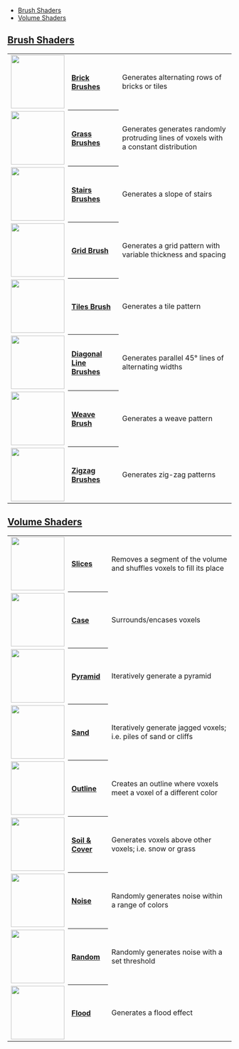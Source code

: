 - [Brush Shaders](#brush-shaders)
- [Volume Shaders](#volume-shaders)

## [Brush Shaders](brush-shaders)

<!-- LIST brushes 120 -->
<table>
	<tbody>
		<tr>
			<td align="left"><a href="Brick-Brushes"><img width="120" src="https://s3.amazonaws.com/misc.lachlanmcdonald.com/magicavoxel-shaders/caf97416-2a0d-4bde-a839-8f3f2d50e5a5/brick.png" alt=""></a></td>
			<th align="left"><a href="Brick-Brushes">Brick Brushes</a></th>
			<td>Generates alternating rows of bricks or tiles</td>
		</tr>
		<tr>
			<td align="left"><a href="Grass-Brushes"><img width="120" src="https://s3.amazonaws.com/misc.lachlanmcdonald.com/magicavoxel-shaders/0.10.3/grass.png" alt=""></a></td>
			<th align="left"><a href="Grass-Brushes">Grass Brushes</a></th>
			<td>Generates generates randomly protruding lines of voxels with a constant distribution</td>
		</tr>
		<tr>
			<td align="left"><a href="Stairs-Brushes"><img width="120" src="https://s3.amazonaws.com/misc.lachlanmcdonald.com/magicavoxel-shaders/caf97416-2a0d-4bde-a839-8f3f2d50e5a5/stairs.png" alt=""></a></td>
			<th align="left"><a href="Stairs-Brushes">Stairs Brushes</a></th>
			<td>Generates a slope of stairs</td>
		</tr>
		<tr>
			<td align="left"><a href="Grid-Brush"><img width="120" src="https://s3.amazonaws.com/misc.lachlanmcdonald.com/magicavoxel-shaders/0.10.0/grid.png" alt=""></a></td>
			<th align="left"><a href="Grid-Brush">Grid Brush</a></th>
			<td>Generates a grid pattern with variable thickness and spacing</td>
		</tr>
		<tr>
			<td align="left"><a href="Tiles-Brush"><img width="120" src="https://s3.amazonaws.com/misc.lachlanmcdonald.com/magicavoxel-shaders/0.10.0/tiles.png" alt=""></a></td>
			<th align="left"><a href="Tiles-Brush">Tiles Brush</a></th>
			<td>Generates a tile pattern</td>
		</tr>
		<tr>
			<td align="left"><a href="Diagonal-Line-Brushes"><img width="120" src="https://s3.amazonaws.com/misc.lachlanmcdonald.com/magicavoxel-shaders/0.10.0/diagonal_lines.png" alt=""></a></td>
			<th align="left"><a href="Diagonal-Line-Brushes">Diagonal Line Brushes</a></th>
			<td>Generates parallel 45° lines of alternating widths</td>
		</tr>
		<tr>
			<td align="left"><a href="Weave-Brush"><img width="120" src="https://s3.amazonaws.com/misc.lachlanmcdonald.com/magicavoxel-shaders/0.10.0/weave.png" alt=""></a></td>
			<th align="left"><a href="Weave-Brush">Weave Brush</a></th>
			<td>Generates a weave pattern</td>
		</tr>
		<tr>
			<td align="left"><a href="Zigzag-Brushes"><img width="120" src="https://s3.amazonaws.com/misc.lachlanmcdonald.com/magicavoxel-shaders/0.10.0/zigzag.png" alt=""></a></td>
			<th align="left"><a href="Zigzag-Brushes">Zigzag Brushes</a></th>
			<td>Generates zig-zag patterns</td>
		</tr>
	</tbody>
</table>
<!-- END -->

## [Volume Shaders](volume-shaders)

<!-- LIST volumes 120 -->
<table>
	<tbody>
		<tr>
			<td align="left"><a href="slices"><img width="120" src="https://s3.amazonaws.com/misc.lachlanmcdonald.com/magicavoxel-shaders/caf97416-2a0d-4bde-a839-8f3f2d50e5a5/slice.png" alt=""></a></td>
			<th align="left"><a href="slices">Slices</a></th>
			<td>Removes a segment of the volume and shuffles voxels to fill its place</td>
		</tr>
		<tr>
			<td align="left"><a href="case"><img width="120" src="https://s3.amazonaws.com/misc.lachlanmcdonald.com/magicavoxel-shaders/caf97416-2a0d-4bde-a839-8f3f2d50e5a5/case.png" alt=""></a></td>
			<th align="left"><a href="case">Case</a></th>
			<td>Surrounds/encases voxels</td>
		</tr>
		<tr>
			<td align="left"><a href="pyramid"><img width="120" src="https://s3.amazonaws.com/misc.lachlanmcdonald.com/magicavoxel-shaders/caf97416-2a0d-4bde-a839-8f3f2d50e5a5/pyramid.png" alt=""></a></td>
			<th align="left"><a href="pyramid">Pyramid</a></th>
			<td>Iteratively generate a pyramid</td>
		</tr>
		<tr>
			<td align="left"><a href="sand"><img width="120" src="https://s3.amazonaws.com/misc.lachlanmcdonald.com/magicavoxel-shaders/caf97416-2a0d-4bde-a839-8f3f2d50e5a5/sand.png" alt=""></a></td>
			<th align="left"><a href="sand">Sand</a></th>
			<td>Iteratively generate jagged voxels; i.e. piles of sand or cliffs</td>
		</tr>
		<tr>
			<td align="left"><a href="outline"><img width="120" src="https://s3.amazonaws.com/misc.lachlanmcdonald.com/magicavoxel-shaders/caf97416-2a0d-4bde-a839-8f3f2d50e5a5/outline.png" alt=""></a></td>
			<th align="left"><a href="outline">Outline</a></th>
			<td>Creates an outline where voxels meet a voxel of a different color</td>
		</tr>
		<tr>
			<td align="left"><a href="Soil-&-Cover"><img width="120" src="https://s3.amazonaws.com/misc.lachlanmcdonald.com/magicavoxel-shaders/caf97416-2a0d-4bde-a839-8f3f2d50e5a5/soil_2.png" alt=""></a></td>
			<th align="left"><a href="Soil-&-Cover">Soil &amp; Cover</a></th>
			<td>Generates voxels above other voxels; i.e. snow or grass</td>
		</tr>
		<tr>
			<td align="left"><a href="noise"><img width="120" src="https://s3.amazonaws.com/misc.lachlanmcdonald.com/magicavoxel-shaders/caf97416-2a0d-4bde-a839-8f3f2d50e5a5/noise.png" alt=""></a></td>
			<th align="left"><a href="noise">Noise</a></th>
			<td>Randomly generates noise within a range of colors</td>
		</tr>
		<tr>
			<td align="left"><a href="random"><img width="120" src="https://s3.amazonaws.com/misc.lachlanmcdonald.com/magicavoxel-shaders/caf97416-2a0d-4bde-a839-8f3f2d50e5a5/random.png" alt=""></a></td>
			<th align="left"><a href="random">Random</a></th>
			<td>Randomly generates noise with a set threshold</td>
		</tr>
		<tr>
			<td align="left"><a href="flood"><img width="120" src="https://s3.amazonaws.com/misc.lachlanmcdonald.com/magicavoxel-shaders/caf97416-2a0d-4bde-a839-8f3f2d50e5a5/flood.png" alt=""></a></td>
			<th align="left"><a href="flood">Flood</a></th>
			<td>Generates a flood effect</td>
		</tr>
	</tbody>
</table>
<!-- END -->

